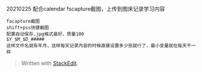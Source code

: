 20210225
配合calendar fscapture截图，上传到图床记录学习内容
```
facapture截图
shift+pss快捷截图
配置自动保存,jpg格式最好，质量100
$Y_$M_$D_#####
这样文件名就有年月，这样每天记录内容的时候直接设置多少张就行了，最小变量就在每天不一样
```

> Written with [StackEdit](https://stackedit.io/).
<!--stackedit_data:
eyJoaXN0b3J5IjpbMTgyOTkzNTQwNCw2NzYxODAyOTYsOTIxOT
E2OTAxXX0=
-->